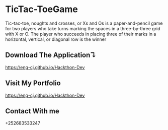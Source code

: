 # TicTac-ToeGame
Tic-tac-toe, 
noughts and crosses, or Xs and Os is a paper-and-pencil game for two players who take turns marking the spaces in a three-by-three grid with X or O. The player who succeeds in placing three of their marks in a horizontal, vertical, or diagonal row is the winner

## Download The Application↴
https://eng-cj.github.io/Hackthon-Dev

## Visit My Portfolio
https://eng-cj.github.io/Hackthon-Dev

## Contact With me
+252683533247
